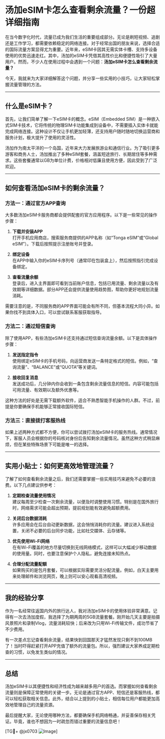 # 汤加eSIM卡怎么查看剩余流量？一份超详细指南

在当今数字化时代，流量已成为我们生活的重要组成部分。无论是刷短视频、追剧还是工作学习，都需要依赖稳定的网络连接。对于经常出国的朋友来说，选择合适的国际流量方案显得尤为重要。近年来，eSIM卡因其无需实体卡槽、支持多设备使用的优势迅速走红。其中，汤加的eSIM卡凭借其高性价比和便捷性吸引了大量用户。然而，不少人在使用过程中会遇到一个问题：**汤加eSIM卡怎么查看剩余流量？**

今天，我就来为大家详细解答这个问题，并分享一些实用的小技巧，让大家轻松掌握流量管理的方法。

---

## 什么是eSIM卡？

首先，让我们简单了解一下eSIM卡的概念。eSIM（Embedded SIM）是一种嵌入式SIM卡技术，它将传统的物理SIM卡功能集成到设备中，不需要插入实体卡就能完成网络连接。这种设计不仅让手机更加轻薄，还支持用户随时随地切换运营商和服务计划，极大提升了使用的灵活性。

汤加作为南太平洋的一个岛国，近年来大力发展旅游业和通信行业。为了吸引更多游客和商务人士，汤加推出了多种eSIM套餐，涵盖短途旅行、长期居住等多种需求。这些套餐通常以GB为单位计费，价格相对低廉且使用方便，因此受到了广泛欢迎。

---

## 如何查看汤加eSIM卡的剩余流量？

### 方法一：通过官方APP查询

大多数汤加eSIM卡服务商都会提供配套的官方应用程序。以下是一些常见的操作步骤：

1. **下载并安装APP**  
   打开手机应用商店，搜索服务商提供的APP名称（如“Tonga eSIM”或“Global eSIM”）。下载后按照提示注册账号并登录。

2. **绑定设备**  
   在APP中输入你的eSIM卡序列号（通常印在包装盒上），然后按照指引完成设备绑定。

3. **查看流量余额**  
   登录后，进入主界面即可看到当前账户信息，包括已用流量、剩余流量以及有效期等详细数据。部分APP还会提供流量使用趋势图，帮助你更好地规划流量消耗。

需要注意的是，不同服务商的APP界面可能会有所不同，但基本流程大同小异。如果你找不到具体入口，可以尝试联系客服获取指导。

### 方法二：通过短信查询

除了使用APP，有些汤加eSIM卡还支持通过短信查询流量余额。以下是具体操作步骤：

1. **发送指定指令**  
   使用绑定eSIM卡的手机号码，向运营商发送一条特定格式的短信。例如，“查询流量”、“BALANCE”或“QUOTA”等关键词。

2. **接收回复消息**  
   发送成功后，几分钟内你会收到一条包含剩余流量信息的短信。内容可能包括可用流量、有效期以及额外优惠等。

这种方法的好处是无需下载额外软件，适合不熟悉智能手机操作的人群。不过，前提是你要确保手机能够正常接收国际短信。

### 方法三：直接拨打客服热线

如果上述两种方式都不方便，你可以尝试拨打汤加eSIM卡的服务热线。通常情况下，客服人员会根据你的号码核对身份后告知剩余流量情况。虽然这种方式稍显麻烦，但在某些特殊场景下可能是唯一的选择。

---

## 实用小贴士：如何更高效地管理流量？

了解了如何查看剩余流量之后，我们还需要掌握一些实用技巧来避免不必要的浪费。以下几点建议供参考：

1. **定期检查流量使用情况**  
   建议每周至少检查一次剩余流量，以便及时调整使用习惯。特别是在国外旅行时，网络需求可能会超出预期，提前规划能有效避免超额费用。

2. **关闭后台数据消耗**  
   许多应用会在后台自动更新数据，这会悄悄消耗你的流量。建议进入系统设置，关闭不必要的后台同步功能，比如社交媒体、云存储等。

3. **优先使用Wi-Fi网络**  
   在有Wi-Fi覆盖的地方尽量切换到无线网络模式，这样可以大幅减少移动数据的使用量。同时，也要注意保护个人隐私，避免连接未知热点。

4. **合理分配流量配额**  
   如果购买的是包月套餐，可以根据实际需要灵活分配流量。例如，白天主要用来处理邮件和浏览网页，晚上则可以安心观看高清视频。

---

## 我的经验分享

作为一名经常往返国内外的旅行达人，我对汤加eSIM卡的使用体验非常满意。记得有一次去汤加度假，我选择了为期两周的5GB流量套餐。刚开始几天主要是拍摄风景照片和录制Vlog，流量消耗较快；后来改为只用Wi-Fi传输文件，成功节省了不少费用。

有一次差点忘记查看剩余流量，结果快到回国那天才猛然发现只剩不到100MB了！当时吓得赶紧打开APP充值了额外的流量包。所以，强烈建议大家养成定期检查的习惯，以免发生类似的情况。

---

## 总结

汤加eSIM卡以其便捷性和经济性成为越来越多用户的首选。而掌握如何查看剩余流量则是保障正常使用的关键一步。无论是通过官方APP、短信还是客服热线，都可以轻松获取相关信息。此外，结合以上提到的小贴士，相信每位用户都能更加高效地管理自己的流量资源。

最后提醒大家，无论使用哪种方法，都要确保手机网络畅通，并妥善保存相关凭证。毕竟，谁也不想因为一时疏忽而错过重要的流量信息吧！

[TG💪+ @jx0703 ![Image](https://github.com/user-attachments/assets/dbca1d08-cadb-493c-b0ec-ad6f7a83f270)]